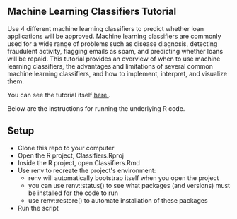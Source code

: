 Machine Learning Classifiers Tutorial
-----------------------

Use 4 different machine learning classifiers to predict whether loan applications will be approved. Machine learning classifiers are commonly used for a wide range of problems such as disease diagnosis, detecting fraudulent activity, flagging emails as spam, and predicting whether loans will be repaid. This tutorial provides an overview of when to use machine learning classifiers, the advantages and limitations of several common machine learning classifiers, and how to implement, interpret, and visualize them.

You can see the tutorial itself <a href=https://mitcheljamesdaniel.github.io/projects/Classifiers_Tutorial/index.html> here </a>.

Below are the instructions for running the underlying R code.

Setup
-----------------------

* Clone this repo to your computer
* Open the R project, Classifiers.Rproj
* Inside the R project, open Classifiers.Rmd
* Use renv to recreate the project's environment:
    * renv will automatically bootstrap itself when you open the project
    * you can use renv::status() to see what packages (and versions) must be installed for the code to run
    * use renv::restore() to automate installation of these packages
* Run the script





